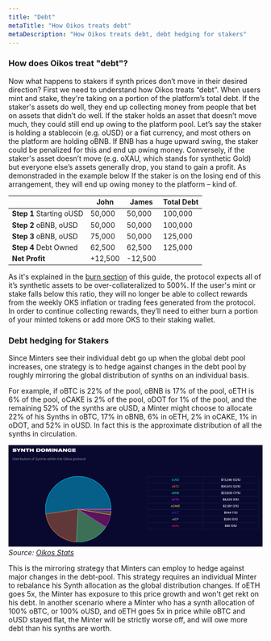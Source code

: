 ```yaml
---
title: "Debt"
metaTitle: "How Oikos treats debt"
metaDescription: "How Oikos treats debt, debt hedging for stakers"
---
```

### How does Oikos treat "debt"?
Now what happens to stakers if synth prices don’t move in their desired direction? First we need to understand how Oikos treats “debt”. When users mint and stake, they're taking on a portion of the platform’s total debt. If the staker's assets do well, they end up collecting money from people that bet on assets that didn’t do well. If the staker holds an asset that doesn’t move much, they could still end up owing to the platform pool. Let’s say the staker is holding a stablecoin (e.g. oUSD) or a fiat currency, and most others on the platform are holding oBNB. If BNB has a huge upward swing, the staker could be penalized for this and end up owing money. Conversely, if the staker's asset doesn’t move (e.g. oXAU, which stands for synthetic Gold) but everyone else’s assets generally drop, you stand to gain a profit. As demonstraded in the example below If the staker is on the losing end of this arrangement, they will end up owing money to the platform – kind of.

| | John | James | Total Debt |
|-------|-------|-------|-------|
| **Step 1** Starting oUSD | 50,000 | 50,000 | 100,000 |
| **Step 2** oBNB, oUSD | 50,000 | 50,000 | 100,000 |
| **Step 3** oBNB, oUSD | 75,000 | 50,000 | 125,000 |
| **Step 4** Debt Owned | 62,500 | 62,500 | 125,000 |
| **Net Profit** | +12,500 | -12,500 | |

As it's explained in the [burn section](/burn.md) of this guide, the protocol expects all of it’s synthetic assets to be over-collateralized to 500%. If the user's mint or stake falls below this ratio, they will no longer be able to collect rewards from the weekly OKS inflation or trading fees generated from the protocol. In order to continue collecting rewards, they’ll need to either burn a portion of your minted tokens or add more OKS to their staking wallet.

### Debt hedging for Stakers
Since Minters see their individual debt go up when the global debt pool increases, one strategy is to hedge against changes in the debt pool by roughly mirroring the global distribution of synths on an individual basis.

For example, if oBTC is 22% of the pool, oBNB is 17% of the pool, oETH is 6% of the pool, oCAKE is 2% of the pool, oDOT  for 1% of the pool, and the remaining 52% of the synths are oUSD, a Minter might choose to allocate 22% of his Synths in oBTC, 17% in oBNB, 6% in oETH, 2% in oCAKE, 1% in oDOT, and 52% in oUSD. In fact this is the approximate distribution of all the synths in circulation.

![Dashboard](dashboard.png)
 *Source: [Oikos Stats](https://stats.oikos.cash)*

This is the mirroring strategy that Minters can employ to hedge against major changes in the debt-pool. This strategy requires an individual Minter to rebalance his Synth allocation as the global distribution changes. If oETH goes 5x, the Minter has exposure to this price growth and won't get rekt on his debt. In another scenario where a Minter who has a synth allocation of 100% oBTC, or 100% oUSD, and oETH goes 5x in price while oBTC and oUSD stayed flat, the Minter will be strictly worse off, and will owe more debt than his synths are worth.
